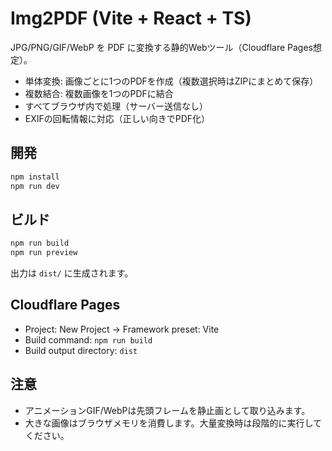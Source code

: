 # Img2PDF (Vite + React + TS)

JPG/PNG/GIF/WebP を PDF に変換する静的Webツール（Cloudflare Pages想定）。

- 単体変換: 画像ごとに1つのPDFを作成（複数選択時はZIPにまとめて保存）
- 複数結合: 複数画像を1つのPDFに結合
- すべてブラウザ内で処理（サーバー送信なし）
- EXIFの回転情報に対応（正しい向きでPDF化）

## 開発

```bash
npm install
npm run dev
```

## ビルド

```bash
npm run build
npm run preview
```

出力は `dist/` に生成されます。

## Cloudflare Pages
- Project: New Project → Framework preset: Vite
- Build command: `npm run build`
- Build output directory: `dist`

## 注意
- アニメーションGIF/WebPは先頭フレームを静止画として取り込みます。
- 大きな画像はブラウザメモリを消費します。大量変換時は段階的に実行してください。
